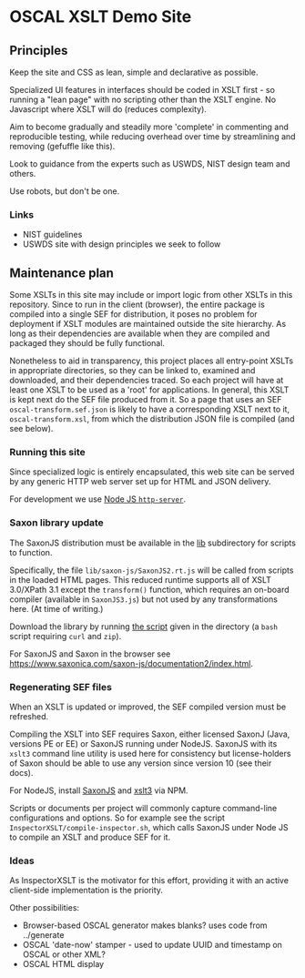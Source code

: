 # OSCAL XSLT Demo Site

## Principles

Keep the site and CSS as lean, simple and declarative as possible.

Specialized UI features in interfaces should be coded in XSLT first - so running a "lean page" with no scripting other than the XSLT engine. No Javascript where XSLT will do (reduces complexity).

Aim to become gradually and steadily more 'complete' in commenting and reproducible testing, while reducing overhead over time by streamlining and removing (gefuffle like this).

Look to guidance from the experts such as USWDS, NIST design team and others.

Use robots, but don't be one.

### Links

- NIST guidelines
- USWDS site with design principles we seek to follow

## Maintenance plan

Some XSLTs in this site may include or import logic from other XSLTs in this repository. Since to run in the client (browser), the entire package is compiled into a single SEF for distribution, it poses no problem for deployment if XSLT modules are maintained outside the site hierarchy. As long as their dependencies are available when they are compiled and packaged they should be fully functional.

Nonetheless to aid in transparency, this project places all entry-point XSLTs in appropriate directories, so they can be linked to, examined and downloaded, and their dependencies traced. So each project will have at least one XSLT to be used as a 'root' for applications. In general, this XSLT is kept next do the SEF file produced from it. So a page that uses an SEF `oscal-transform.sef.json` is likely to have a corresponding XSLT next to it, `oscal-transform.xsl`, from which the distribution JSON file is compiled (and see below).

### Running this site

Since specialized logic is entirely encapsulated, this web site can be served by any generic HTTP web server set up for HTML and JSON delivery.

For development we use [Node JS `http-server`](https://www.npmjs.com/package/http-server).

### Saxon library update

The SaxonJS distribution must be available in the [lib](lib) subdirectory for scripts to function.

Specifically, the file `lib/saxon-js/SaxonJS2.rt.js` will be called from scripts in the loaded HTML pages. This reduced runtime supports all of XSLT 3.0/XPath 3.1 except the `transform()` function, which requires an on-board compiler (available in `SaxonJS3.js`) but not used by any transformations here. (At time of writing.)

Download the library by running [the script](lib/download-saxonjs.sh) given in the directory (a `bash` script requiring `curl` and `zip`).

For SaxonJS and Saxon in the browser see https://www.saxonica.com/saxon-js/documentation2/index.html.

### Regenerating SEF files

When an XSLT is updated or improved, the SEF compiled version must be refreshed.

Compiling the XSLT into SEF requires Saxon, either licensed SaxonJ (Java, versions PE or EE) or SaxonJS running under NodeJS. SaxonJS with its `xslt3` command line utility is used here for consistency but license-holders of Saxon should be able to use any version since version 10 (see their docs).

For NodeJS, install [SaxonJS](https://www.npmjs.com/package/saxon-js) and [xslt3](https://www.npmjs.com/package/xslt3) via NPM.

Scripts or documents per project will commonly capture command-line configurations and options. So for example see the script `InspectorXSLT/compile-inspector.sh`, which calls SaxonJS under Node JS to compile an XSLT and produce SEF for it.

### Ideas

As InspectorXSLT is the motivator for this effort, providing it with an active client-side implementation is the priority.

Other possibilities:

- Browser-based OSCAL generator makes blanks? uses code from ../generate
- OSCAL 'date-now' stamper - used to update UUID and timestamp on OSCAL or other XML?
- OSCAL HTML display

